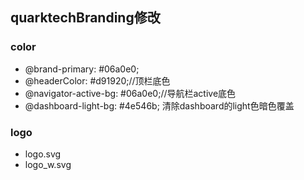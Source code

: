 ## quarktechBranding修改

### color
- @brand-primary:         #06a0e0;
- @headerColor:           #d91920;//顶栏底色
- @navigator-active-bg: #06a0e0;//导航栏active底色
- @dashboard-light-bg: #4e546b; 清除dashboard的light色暗色覆盖


### logo
- logo.svg
- logo_w.svg
